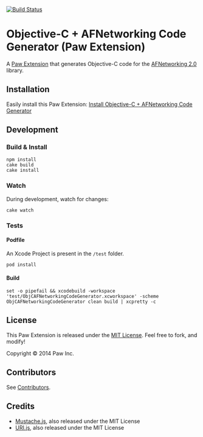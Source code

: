 [![Build Status](https://travis-ci.org/luckymarmot/Paw-ObjCAFNetworkingCodeGenerator.svg?branch=master)](https://travis-ci.org/luckymarmot/Paw-ObjCAFNetworkingCodeGenerator)

# Objective-C + AFNetworking Code Generator (Paw Extension)

A [Paw Extension](http://luckymarmot.com/paw/extensions/) that generates Objective-C code for the [AFNetworking 2.0](http://afnetworking.com) library.

## Installation

Easily install this Paw Extension: [Install Objective-C + AFNetworking Code Generator](http://luckymarmot.com/paw/extensions/ObjCAFNetworkingCodeGenerator)

## Development

### Build & Install

```shell
npm install
cake build
cake install
```

### Watch

During development, watch for changes:

```shell
cake watch
```

### Tests

#### Podfile

An Xcode Project is present in the `/test` folder.

```shell
pod install
```

#### Build

```shell
set -o pipefail && xcodebuild -workspace 'test/ObjCAFNetworkingCodeGenerator.xcworkspace' -scheme ObjCAFNetworkingCodeGenerator clean build | xcpretty -c
```

## License

This Paw Extension is released under the [MIT License](LICENSE). Feel free to fork, and modify!

Copyright © 2014 Paw Inc.

## Contributors

See [Contributors](https://github.com/luckymarmot/Paw-ObjCAFNetworkingCodeGenerator/graphs/contributors).

## Credits

* [Mustache.js](https://github.com/janl/mustache.js/), also released under the MIT License
* [URI.js](http://medialize.github.io/URI.js/), also released under the MIT License

